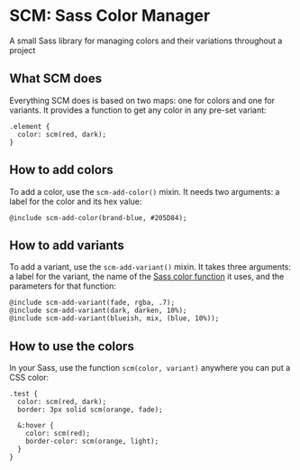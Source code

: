 # SCM: Sass Color Manager

A small Sass library for managing colors and their variations throughout a project

## What SCM does

Everything SCM does is based on two maps: one for colors and one for variants. It provides a function to get any color in any pre-set variant:

```
.element {
  color: scm(red, dark);
}
```

## How to add colors

To add a color, use the `scm-add-color()` mixin. It needs two arguments: a label for the color and its hex value:

```
@include scm-add-color(brand-blue, #205D84);
```

## How to add variants

To add a variant, use the `scm-add-variant()` mixin. It takes three arguments: a label for the variant, the name of the [Sass color function](http://sass-lang.com/documentation/Sass/Script/Functions.html#rgb_functions) it uses, and the parameters for that function:

```
@include scm-add-variant(fade, rgba, .7);
@include scm-add-variant(dark, darken, 10%);
@include scm-add-variant(blueish, mix, (blue, 10%));
```

## How to use the colors

In your Sass, use the function `scm(color, variant)` anywhere you can put a CSS color:

```
.test {
  color: scm(red, dark);
  border: 3px solid scm(orange, fade);
  
  &:hover {
    color: scm(red);
    border-color: scm(orange, light);
  }
}
```